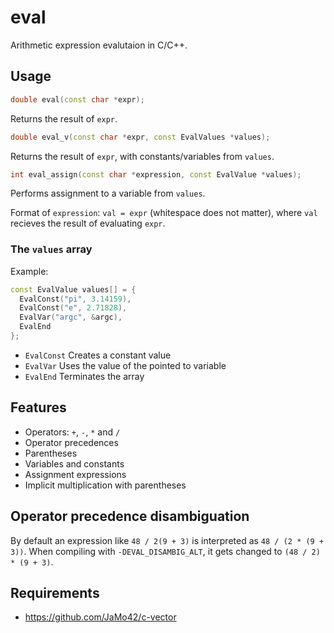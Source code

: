 # eval

Arithmetic expression evalutaion in C/C++.

## Usage

```cpp
double eval(const char *expr);
```

Returns the result of `expr`.

```cpp
double eval_v(const char *expr, const EvalValues *values);
```

Returns the result of `expr`, with constants/variables from `values`.

```cpp
int eval_assign(const char *expression, const EvalValue *values);
```

Performs assignment to a variable from `values`.

Format of `expression`: `val = expr` (whitespace does not matter), where `val` recieves the result of evaluating `expr`.

### The `values` array

Example:

```cpp
const EvalValue values[] = {
  EvalConst("pi", 3.14159),
  EvalConst("e", 2.71828),
  EvalVar("argc", &argc),
  EvalEnd
};
```

- `EvalConst` Creates a constant value
- `EvalVar` Uses the value of the pointed to variable
- `EvalEnd` Terminates the array

## Features

- Operators: `+`, `-`, `*` and `/`
- Operator precedences
- Parentheses
- Variables and constants
- Assignment expressions
- Implicit multiplication with parentheses

## Operator precedence disambiguation

By default an expression like `48 / 2(9 + 3)` is interpreted as `48 / (2 * (9 + 3))`.
When compiling with `-DEVAL_DISAMBIG_ALT`, it gets changed to `(48 / 2) * (9 + 3)`.

## Requirements

- https://github.com/JaMo42/c-vector

